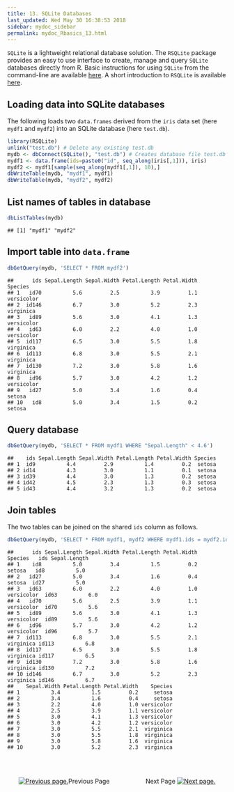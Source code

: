 ```yaml
---
title: 13. SQLite Databases
last_updated: Wed May 30 16:38:53 2018
sidebar: mydoc_sidebar
permalink: mydoc_Rbasics_13.html
---
```


`SQLite` is a lightweight relational database solution. The `RSQLite` package provides an easy to use interface to create, manage and query `SQLite` databases directly from R. Basic instructions
for using `SQLite` from the command-line are available [here](https://www.sqlite.org/cli.html). A short introduction to `RSQLite` is available [here](https://github.com/rstats-db/RSQLite/blob/master/vignettes/RSQLite.Rmd).

## Loading data into SQLite databases

The following loads two `data.frames` derived from the `iris` data set (here `mydf1` and `mydf2`) 
into an SQLite database (here `test.db`).


```r
library(RSQLite)
unlink("test.db") # Delete any existing test.db
mydb <- dbConnect(SQLite(), "test.db") # Creates database file test.db
mydf1 <- data.frame(ids=paste0("id", seq_along(iris[,1])), iris)
mydf2 <- mydf1[sample(seq_along(mydf1[,1]), 10),]
dbWriteTable(mydb, "mydf1", mydf1)
dbWriteTable(mydb, "mydf2", mydf2)
```

## List names of tables in database


```r
dbListTables(mydb)
```

```
## [1] "mydf1" "mydf2"
```

## Import table into `data.frame`


```r
dbGetQuery(mydb, 'SELECT * FROM mydf2')
```

```
##      ids Sepal.Length Sepal.Width Petal.Length Petal.Width    Species
## 1   id70          5.6         2.5          3.9         1.1 versicolor
## 2  id146          6.7         3.0          5.2         2.3  virginica
## 3   id89          5.6         3.0          4.1         1.3 versicolor
## 4   id63          6.0         2.2          4.0         1.0 versicolor
## 5  id117          6.5         3.0          5.5         1.8  virginica
## 6  id113          6.8         3.0          5.5         2.1  virginica
## 7  id130          7.2         3.0          5.8         1.6  virginica
## 8   id96          5.7         3.0          4.2         1.2 versicolor
## 9   id27          5.0         3.4          1.6         0.4     setosa
## 10   id8          5.0         3.4          1.5         0.2     setosa
```

## Query database


```r
dbGetQuery(mydb, 'SELECT * FROM mydf1 WHERE "Sepal.Length" < 4.6')
```

```
##    ids Sepal.Length Sepal.Width Petal.Length Petal.Width Species
## 1  id9          4.4         2.9          1.4         0.2  setosa
## 2 id14          4.3         3.0          1.1         0.1  setosa
## 3 id39          4.4         3.0          1.3         0.2  setosa
## 4 id42          4.5         2.3          1.3         0.3  setosa
## 5 id43          4.4         3.2          1.3         0.2  setosa
```

## Join tables

The two tables can be joined on the shared `ids` column as follows. 


```r
dbGetQuery(mydb, 'SELECT * FROM mydf1, mydf2 WHERE mydf1.ids = mydf2.ids')
```

```
##      ids Sepal.Length Sepal.Width Petal.Length Petal.Width    Species   ids Sepal.Length
## 1    id8          5.0         3.4          1.5         0.2     setosa   id8          5.0
## 2   id27          5.0         3.4          1.6         0.4     setosa  id27          5.0
## 3   id63          6.0         2.2          4.0         1.0 versicolor  id63          6.0
## 4   id70          5.6         2.5          3.9         1.1 versicolor  id70          5.6
## 5   id89          5.6         3.0          4.1         1.3 versicolor  id89          5.6
## 6   id96          5.7         3.0          4.2         1.2 versicolor  id96          5.7
## 7  id113          6.8         3.0          5.5         2.1  virginica id113          6.8
## 8  id117          6.5         3.0          5.5         1.8  virginica id117          6.5
## 9  id130          7.2         3.0          5.8         1.6  virginica id130          7.2
## 10 id146          6.7         3.0          5.2         2.3  virginica id146          6.7
##    Sepal.Width Petal.Length Petal.Width    Species
## 1          3.4          1.5         0.2     setosa
## 2          3.4          1.6         0.4     setosa
## 3          2.2          4.0         1.0 versicolor
## 4          2.5          3.9         1.1 versicolor
## 5          3.0          4.1         1.3 versicolor
## 6          3.0          4.2         1.2 versicolor
## 7          3.0          5.5         2.1  virginica
## 8          3.0          5.5         1.8  virginica
## 9          3.0          5.8         1.6  virginica
## 10         3.0          5.2         2.3  virginica
```


<br><br><center><a href="mydoc_Rbasics_12.html"><img src="images/left_arrow.png" alt="Previous page."></a>Previous Page &nbsp; &nbsp; &nbsp; &nbsp; &nbsp; &nbsp; &nbsp; &nbsp; &nbsp; &nbsp; Next Page
<a href="mydoc_Rbasics_14.html"><img src="images/right_arrow.png" alt="Next page."></a></center>
